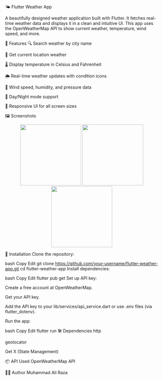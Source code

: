 🌤️ Flutter Weather App

A beautifully designed weather application built with Flutter. It fetches real-time weather data and displays it in a clean and intuitive UI. This app uses the OpenWeatherMap API to show current weather, temperature, wind speed, and more.

🚀 Features
🔍 Search weather by city name

📍 Get current location weather

🌡️ Display temperature in Celsius and Fahrenheit

🌦️ Real-time weather updates with condition icons

🧭 Wind speed, humidity, and pressure data

🌙 Day/Night mode support

📱 Responsive UI for all screen sizes

🖼️ Screenshots
<p align="center">
  <img src="![deviceframes (4)](https://github.com/user-attachments/assets/f0ae3198-1515-4c66-b8a8-fd4dc2d3a98b)" width="200"/>
  <img src="![deviceframes (3)](https://github.com/user-attachments/assets/b990886f-b964-4330-9aea-6f71ee127995)" width="200"/>
  <img src="![deviceframes (5)](https://github.com/user-attachments/assets/f82c6f30-3b58-4d77-b167-4493ec502bfd)" width="200"/>
</p>

🔧 Installation
Clone the repository:

bash
Copy
Edit
git clone https://github.com/your-username/flutter-weather-app.git
cd flutter-weather-app
Install dependencies:

bash
Copy
Edit
flutter pub get
Set up API key:

Create a free account at OpenWeatherMap.

Get your API key.

Add the API key to your lib/services/api_service.dart or use .env files (via flutter_dotenv).

Run the app:

bash
Copy
Edit
flutter run
🛠️ Dependencies
http

geolocator

Get X (State Management)

📦 API Used
OpenWeatherMap API

👨‍💻 Author
 Muhammad Ali Raza


